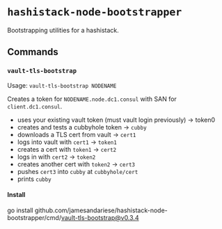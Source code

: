 # `hashistack-node-bootstrapper`

Bootstrapping utilities for a hashistack.

## Commands

### `vault-tls-bootstrap`

Usage: `vault-tls-bootstrap NODENAME`

Creates a token for `NODENAME.node.dc1.consul` with SAN for `client.dc1.consul`.

* uses your existing vault token (must vault login previously) -> token0
* creates and tests a cubbyhole token -> `cubby`
* downloads a TLS cert from vault -> `cert1`
* logs into vault with `cert1` -> `token1`
* creates a cert with `token1` -> `cert2`
* logs in with `cert2` -> `token2`
* creates another cert with `token2` -> `cert3`
* pushes `cert3` into `cubby` at `cubbyhole/cert`
* prints `cubby`

#### Install

go install github.com/jamesandariese/hashistack-node-bootstrapper/cmd/vault-tls-bootstrap@v0.3.4
